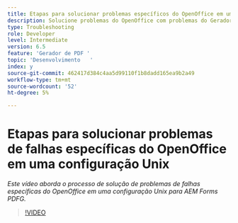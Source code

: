 ```yaml
---
title: Etapas para solucionar problemas específicos do OpenOffice em uma configuração Unix
description: Solucione problemas do OpenOffice com problemas do Gerador de PDF na configuração do UNIX.
type: Troubleshooting
role: Developer
level: Intermediate
version: 6.5
feature: 'Gerador de PDF '
topic: 'Desenvolvimento   '
index: y
source-git-commit: 462417d384c4aa5d99110f1b8dadd165ea9b2a49
workflow-type: tm+mt
source-wordcount: '52'
ht-degree: 5%

---
```



# Etapas para solucionar problemas de falhas específicas do OpenOffice em uma configuração Unix

*Este vídeo aborda o processo de solução de problemas de falhas específicas do OpenOffice em uma configuração Unix para AEM Forms PDFG.*

>[!VIDEO](https://video.tv.adobe.com/v/335551?quality=9&learn=on)

